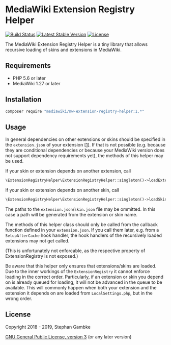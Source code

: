 # MediaWiki Extension Registry Helper

[![Build Status](https://scrutinizer-ci.com/g/ProfessionalWiki/ExtensionRegistryHelper/badges/build.png?b=master)](https://scrutinizer-ci.com/g/ProfessionalWiki/ExtensionRegistryHelper/build-status/master)
[![Latest Stable Version](https://poser.pugx.org/mediawiki/mw-extension-registry-helper/v/stable)](https://packagist.org/packages/mediawiki/mw-extension-registry-helper)
[![License](https://poser.pugx.org/mediawiki/mw-extension-registry-helper/license)](https://packagist.org/packages/mediawiki/mw-extension-registry-helper)

The MediaWiki Extension Registry Helper is a tiny library that allows recursive 
loading of skins and extensions in MediaWiki.

## Requirements

- PHP 5.6 or later
- MediaWiki 1.27 or later

## Installation

```bash
composer require "mediawiki/mw-extension-registry-helper:1.*"
```

## Usage

In general dependencies on other extensions or skins should be specified in the
`extension.json` of your extension
[[1](https://www.mediawiki.org/wiki/Manual:Extension_registration#Requirements_(dependencies))].
If that is not possible (e.g. because they are conditional dependencies or
because your MediaWiki version does not support dependency requirements yet),
the methods of this helper may be used.

If your skin or extension depends on another extension, call
```php
\ExtensionRegistryHelper\ExtensionRegistryHelper::singleton()->loadExtensionRecursive( $extensionName, $pathToExtensionJson ),
```

If your skin or extension depends on another skin, call
```php
\ExtensionRegistryHelper\ExtensionRegistryHelper::singleton()->loadSkinRecursive( $skinName, $pathToSkinJson ),
```

The paths to the `extension.json`/`skin.json` file may be ommitted. In this case
a path will be generated from the extension or skin name. 

The methods of this helper class should only be called from the callback
function defined in your `extension.json`. If you call them later, e.g. from a
`SetupAfterCache` hook handler, the hook handlers of the recursively loaded
extensions may not get called.

(This is unfortunately not enforcable, as the respective property of
ExtensionRegistry is not exposed.)

Be aware that this helper only ensures that extensions/skins are loaded. Due to
the inner workings of the `ExtensionRegistry` it cannot enforce loading in the
correct order. Particularly, if an extension or skin you depend on is already
queued for loading, it will not be advanced in the queue to be available.
This will commonly happen when both your extension and the extension it depends 
on are loaded from `LocalSettings.php`, but in the wrong order.


## License

Copyright 2018 - 2019, Stephan Gambke

[GNU General Public License, version 3](https://www.gnu.org/copyleft/gpl.html) (or any later version)
